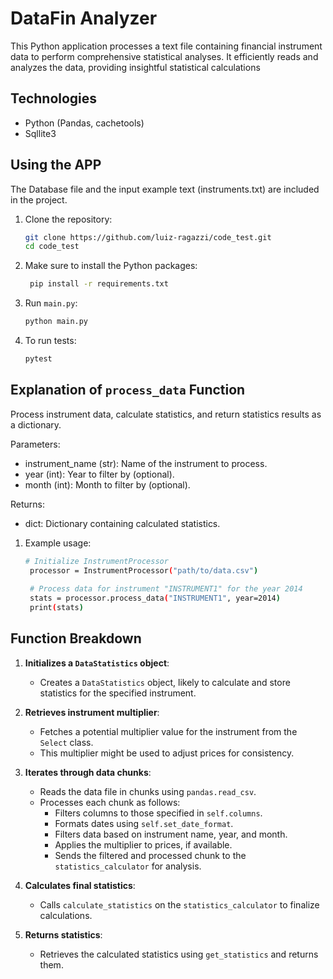 # DataFin Analyzer
This Python application processes a text file containing financial instrument data to perform comprehensive statistical analyses. It efficiently reads and analyzes the data, providing insightful statistical calculations

## Technologies
* Python (Pandas, cachetools)
* Sqllite3

## Using the APP
The Database file and the input example text (instruments.txt) are included in the project.

1. Clone the repository:
   ```sh
   git clone https://github.com/luiz-ragazzi/code_test.git
   cd code_test
   
2. Make sure to install the Python packages:
   ```sh
    pip install -r requirements.txt
3. Run `main.py`:
    ```sh
   python main.py
4. To run tests:
   ```sh
   pytest
   
## Explanation of `process_data` Function
  Process instrument data, calculate statistics, and return statistics results as a dictionary.
  
  Parameters:
  - instrument_name (str): Name of the instrument to process.
  - year (int): Year to filter by (optional).
  - month (int): Month to filter by (optional).
  
  Returns:
  - dict: Dictionary containing calculated statistics.


1. Example usage:
   ```sh
   # Initialize InstrumentProcessor
    processor = InstrumentProcessor("path/to/data.csv")
    
    # Process data for instrument "INSTRUMENT1" for the year 2014
    stats = processor.process_data("INSTRUMENT1", year=2014)
    print(stats)


## Function Breakdown

1. **Initializes a `DataStatistics` object**:
   - Creates a `DataStatistics` object, likely to calculate and store statistics for the specified instrument.

2. **Retrieves instrument multiplier**:
   - Fetches a potential multiplier value for the instrument from the `Select` class.
   - This multiplier might be used to adjust prices for consistency.

3. **Iterates through data chunks**:
   - Reads the data file in chunks using `pandas.read_csv`.
   - Processes each chunk as follows:
     - Filters columns to those specified in `self.columns`.
     - Formats dates using `self.set_date_format`.
     - Filters data based on instrument name, year, and month.
     - Applies the multiplier to prices, if available.
     - Sends the filtered and processed chunk to the `statistics_calculator` for analysis.

4. **Calculates final statistics**:
   - Calls `calculate_statistics` on the `statistics_calculator` to finalize calculations.

5. **Returns statistics**:
   - Retrieves the calculated statistics using `get_statistics` and returns them.
